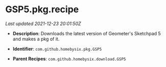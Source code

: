 # GSP5.pkg.recipe

_Last updated 2021-12-23 20:01:50Z_

- **Description**: Downloads the latest version of Geometer's Sketchpad 5 and makes a pkg of it.

- **Identifier**: `com.github.homebysix.pkg.GSP5`

- **Parent Recipes**: `com.github.homebysix.download.GSP5`
